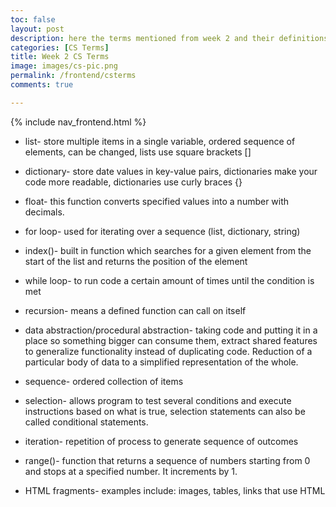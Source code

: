 ```yaml
---
toc: false
layout: post
description: here the terms mentioned from week 2 and their definitions
categories: [CS Terms]
title: Week 2 CS Terms
image: images/cs-pic.png
permalink: /frontend/csterms
comments: true

---
```

{% include nav_frontend.html %}

- list- store multiple items in a single variable, ordered sequence of elements, can be changed, lists use square brackets []

- dictionary- store date values in key-value pairs, dictionaries make your code more readable, dictionaries use curly braces {}

- float- this function converts specified values into a number with decimals. 

- for loop- used for iterating over a sequence (list, dictionary, string)

- index()- built in function which searches for a given element from the start of the list and returns the position of the element

- while loop- to run code a certain amount of times until the condition is met

- recursion- means a defined function can call on itself 

- data abstraction/procedural abstraction- taking code and putting it in a place so something bigger can consume them, extract shared features to generalize functionality instead of duplicating code. Reduction of a particular body of data to a simplified representation of the whole. 

- sequence- ordered collection of items 

- selection- allows program to test several conditions and execute instructions based on what is true, selection statements can also be called conditional statements. 

- iteration- repetition of process to generate sequence of outcomes

- range()- function that returns a sequence of numbers starting from 0 and stops at a specified number. It increments by 1. 

- HTML fragments- examples include: images, tables, links that use HTML





